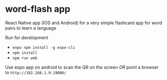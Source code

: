 # word-flash app

React Native app (IOS and Android) for a very simple flashcard app for word pairs to learn a language

Run for development

- `expo npm install -g expo-cli`
- `npm install`
- `npm run web`

Use expo app on android to scan the QR on the screen *OR* point a browser to `http://192.168.1.9:19006/`